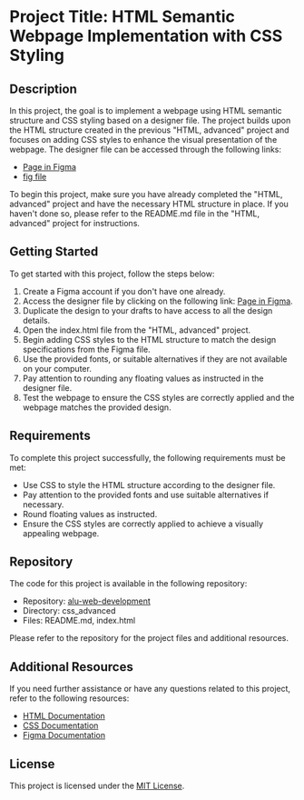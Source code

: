 # Project Title: HTML Semantic Webpage Implementation with CSS Styling

## Description
In this project, the goal is to implement a webpage using HTML semantic structure and CSS styling based on a designer file. The project builds upon the HTML structure created in the previous "HTML, advanced" project and focuses on adding CSS styles to enhance the visual presentation of the webpage. The designer file can be accessed through the following links:

- [Page in Figma](link_to_figma)
- [fig file](link_to_fig_file)

To begin this project, make sure you have already completed the "HTML, advanced" project and have the necessary HTML structure in place. If you haven't done so, please refer to the README.md file in the "HTML, advanced" project for instructions.

## Getting Started
To get started with this project, follow the steps below:

1. Create a Figma account if you don't have one already.
2. Access the designer file by clicking on the following link: [Page in Figma](link_to_figma).
3. Duplicate the design to your drafts to have access to all the design details.
4. Open the index.html file from the "HTML, advanced" project.
5. Begin adding CSS styles to the HTML structure to match the design specifications from the Figma file.
6. Use the provided fonts, or suitable alternatives if they are not available on your computer.
7. Pay attention to rounding any floating values as instructed in the designer file.
8. Test the webpage to ensure the CSS styles are correctly applied and the webpage matches the provided design.

## Requirements
To complete this project successfully, the following requirements must be met:

- Use CSS to style the HTML structure according to the designer file.
- Pay attention to the provided fonts and use suitable alternatives if necessary.
- Round floating values as instructed.
- Ensure the CSS styles are correctly applied to achieve a visually appealing webpage.

## Repository
The code for this project is available in the following repository:

- Repository: [alu-web-development](link_to_repository)
- Directory: css_advanced
- Files: README.md, index.html

Please refer to the repository for the project files and additional resources.

## Additional Resources
If you need further assistance or have any questions related to this project, refer to the following resources:

- [HTML Documentation](https://developer.mozilla.org/en-US/docs/Web/HTML)
- [CSS Documentation](https://developer.mozilla.org/en-US/docs/Web/CSS)
- [Figma Documentation](https://help.figma.com/)

## License
This project is licensed under the [MIT License](link_to_license_file).

